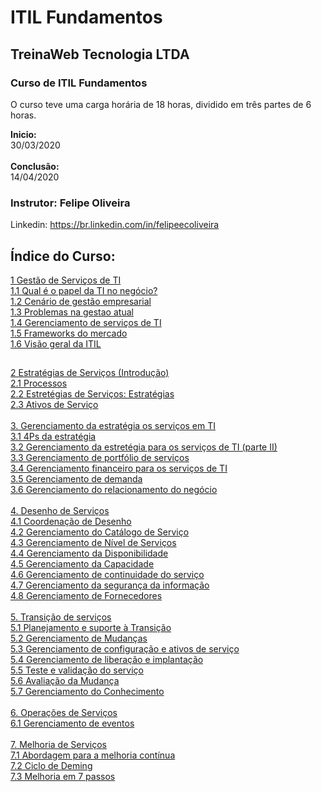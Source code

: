 # ITIL Fundamentos

## TreinaWeb Tecnologia LTDA

### Curso de ITIL Fundamentos 
O curso teve uma carga horária de 18 horas, dividido em três partes de 6 horas.<br>

 **Inicio:** <br> 30/03/2020<br><br> **Conclusão:**<br>14/04/2020

### Instrutor: Felipe Oliveira
Linkedin: https://br.linkedin.com/in/felipeecoliveira

## Índice do Curso:

[1 Gestão de Serviços de TI](https://github.com/RobsonVinicius/ITIL-Fundamentos/blob/master/ITIL%20-%20Fundamentos%20(Treinaweb)/1.Gestao-de-servicos-de-TI.md#1-gest%C3%A3o-de-servi%C3%A7os-de-ti)<br>
[1.1 Qual é o papel da TI no negócio?](https://github.com/RobsonVinicius/ITIL-Fundamentos/blob/master/ITIL%20-%20Fundamentos%20(Treinaweb)/1.Gestao-de-servicos-de-TI.md#11-qual-%C3%A9-o-papel-da-ti-no-neg%C3%B3cio)<br>
[1.2 Cenário de gestão empresarial](https://github.com/RobsonVinicius/ITIL-Foundation/blob/master/ITIL%20-%20Fundamentos%20(Treinaweb)/1.Gestao-de-servicos-de-TI.md#12-cen%C3%A1rio-de-gest%C3%A3o-empresarial)<br>
[1.3 Problemas na gestao atual](https://github.com/RobsonVinicius/ITIL-Foundation/blob/master/ITIL%20-%20Fundamentos%20(Treinaweb)/1.Gestao-de-servicos-de-TI.md#13-problemas-na-gest%C3%A3o-atual)<br>
[1.4 Gerenciamento de serviços de TI](https://github.com/RobsonVinicius/ITIL-Foundation/blob/master/ITIL%20-%20Fundamentos%20(Treinaweb)/1.Gestao-de-servicos-de-TI.md#14-gerenciamento-de-servi%C3%A7os-de-ti)<br>
[1.5 Frameworks do mercado](https://github.com/RobsonVinicius/ITIL-Foundation/blob/master/ITIL%20-%20Fundamentos%20(Treinaweb)/1.Gestao-de-servicos-de-TI.md#15-frameworks-do-mercado)<br>
[1.6 Visão geral da ITIL](https://github.com/RobsonVinicius/ITIL-Foundation/blob/master/ITIL%20-%20Fundamentos%20(Treinaweb)/1.Gestao-de-servicos-de-TI.md#16-vis%C3%A3o-geral-da-itil)<br>
##
[2 Estratégias de Serviços (Introdução)](https://github.com/RobsonVinicius/ITIL-Foundation/blob/master/ITIL%20-%20Fundamentos%20(Treinaweb)/2.Estrategias-de-servicos.md#2-estrat%C3%A9gia-de-servi%C3%A7os)<br>
[2.1 Processos](https://github.com/RobsonVinicius/ITIL-Foundation/blob/master/ITIL%20-%20Fundamentos%20(Treinaweb)/2.Estrategias-de-servicos.md#21-estrat%C3%A9gia-de-servi%C3%A7os-processos)<br>
[2.2 Estretégias de Serviços: Estratégias](https://github.com/RobsonVinicius/ITIL-Foundation/blob/master/ITIL%20-%20Fundamentos%20(Treinaweb)/2.Estrategias-de-servicos.md#22-estrat%C3%A9gia-de-servi%C3%A7os-estrat%C3%A9gia)<br>
[2.3 Ativos de Serviço](https://github.com/RobsonVinicius/ITIL-Foundation/blob/master/ITIL%20-%20Fundamentos%20(Treinaweb)/2.Estrategias-de-servicos.md#23-estrat%C3%A9gia-de-servi%C3%A7os--ativos-de-servi%C3%A7os)<br><br>
[3. Gerenciamento da estratégia os serviços em TI](https://github.com/RobsonVinicius/ITIL-Foundation/blob/master/ITIL%20-%20Fundamentos%20(Treinaweb)/3.Gerenciamento-da-estrategia-para-os-servicos-de-ti.md#3-gerenciamento-da-estrat%C3%A9gia-para-os-servi%C3%A7os-de-ti)<br>
[3.1 4Ps da estratégia](https://github.com/RobsonVinicius/ITIL-Foundation/blob/master/ITIL%20-%20Fundamentos%20(Treinaweb)/3.Gerenciamento-da-estrategia-para-os-servicos-de-ti.md#31--4-ps-da-estrat%C3%A9gia)<br>
[3.2 Gerenciamento da estretégia para os serviços de TI (parte II)](https://github.com/RobsonVinicius/ITIL-Foundation/blob/master/ITIL%20-%20Fundamentos%20(Treinaweb)/3.Gerenciamento-da-estrategia-para-os-servicos-de-ti.md#32-gerenciamento-da-estrat%C3%A9gia-para-os-servi%C3%A7os-de-ti-parte-ii)<br>
[3.3 Gerenciamento de portfólio de serviços](https://github.com/RobsonVinicius/ITIL-Foundation/blob/master/ITIL%20-%20Fundamentos%20(Treinaweb)/3.Gerenciamento-da-estrategia-para-os-servicos-de-ti.md#33-gerenciamento-do-portf%C3%B3lio-de-servi%C3%A7os)<br>
[3.4 Gerenciamento financeiro para os serviços de TI](https://github.com/RobsonVinicius/ITIL-Foundation/blob/master/ITIL%20-%20Fundamentos%20(Treinaweb)/3.Gerenciamento-da-estrategia-para-os-servicos-de-ti.md#34-gerenciamento-financeiro-para-os-servi%C3%A7os-de-ti)<br>
[3.5 Gerenciamento de demanda](https://github.com/RobsonVinicius/ITIL-Foundation/blob/master/ITIL%20-%20Fundamentos%20(Treinaweb)/3.Gerenciamento-da-estrategia-para-os-servicos-de-ti.md#35-gerenciamento-da-demanda)<br>
[3.6 Gerenciamento do relacionamento do negócio](https://github.com/RobsonVinicius/ITIL-Foundation/blob/master/ITIL%20-%20Fundamentos%20(Treinaweb)/3.Gerenciamento-da-estrategia-para-os-servicos-de-ti.md#36-gerenciamento-do-relacionamento-com-o-neg%C3%B3cio)<br><br>
[4. Desenho de Serviços](https://github.com/RobsonVinicius/ITIL-Foundation/blob/master/ITIL%20-%20Fundamentos%20(Treinaweb)/4.Desenho-de-servicos.md#4-desenho-de-servi%C3%A7os)<br>
[4.1 Coordenação de Desenho](https://github.com/RobsonVinicius/ITIL-Foundation/blob/master/ITIL%20-%20Fundamentos%20(Treinaweb)/4.Desenho-de-servicos.md#41-coordena%C3%A7%C3%A3o-de-desenho)<br>
[4.2 Gerenciamento do Catálogo de Serviço](https://github.com/RobsonVinicius/ITIL-Foundation/blob/master/ITIL%20-%20Fundamentos%20(Treinaweb)/4.Desenho-de-servicos.md#42-gerenciamento-do-cat%C3%A1logo-de-servi%C3%A7o)<br>
[4.3 Gerenciamento de Nível de Serviços](https://github.com/RobsonVinicius/ITIL-Foundation/blob/master/ITIL%20-%20Fundamentos%20(Treinaweb)/4.Desenho-de-servicos.md#43-gerenciamento-de-n%C3%ADvel-de-servi%C3%A7os)<br>
[4.4 Gerenciamento da Disponibilidade](https://github.com/RobsonVinicius/ITIL-Foundation/blob/master/ITIL%20-%20Fundamentos%20(Treinaweb)/4.Desenho-de-servicos.md#44-gerenciamento-da-disponibilidade)<br>
[4.5 Gerenciamento da Capacidade](https://github.com/RobsonVinicius/ITIL-Foundation/blob/master/ITIL%20-%20Fundamentos%20(Treinaweb)/4.Desenho-de-servicos.md#45-gerenciamento-da-capacidade)<br>
[4.6 Gerenciamento de continuidade do serviço](https://github.com/RobsonVinicius/ITIL-Foundation/blob/master/ITIL%20-%20Fundamentos%20(Treinaweb)/4.Desenho-de-servicos.md#46-gerenciamento-de-continuidade-do-servi%C3%A7o)<br>
[4.7 Gerenciamento da segurança da informação](https://github.com/RobsonVinicius/ITIL-Foundation/blob/master/ITIL%20-%20Fundamentos%20(Treinaweb)/4.Desenho-de-servicos.md#47-gerenciamento-da-seguran%C3%A7a-da-informa%C3%A7%C3%A3o)<br>
[4.8 Gerenciamento de Fornecedores](https://github.com/RobsonVinicius/ITIL-Foundation/blob/master/ITIL%20-%20Fundamentos%20(Treinaweb)/4.Desenho-de-servicos.md#48-gerenciamento-de-fornecedores)<br><br>
[5. Transição de serviços](https://github.com/RobsonVinicius/ITIL-Foundation/blob/master/ITIL%20-%20Fundamentos%20(Treinaweb)/5.Transicao-de-servicos.md#5-transi%C3%A7%C3%A3o-de-servi%C3%A7os)<br>
[5.1 Planejamento e suporte à Transição](https://github.com/RobsonVinicius/ITIL-Foundation/blob/master/ITIL%20-%20Fundamentos%20(Treinaweb)/5.Transicao-de-servicos.md#51-planejamento-e-suporte-%C3%A0-transi%C3%A7%C3%A3o)<br>
[5.2 Gerenciamento de Mudanças](https://github.com/RobsonVinicius/ITIL-Foundation/blob/master/ITIL%20-%20Fundamentos%20(Treinaweb)/5.Transicao-de-servicos.md#52-gerenciamento-de-mudan%C3%A7as)<br>
[5.3 Gerenciamento de configuração e ativos de serviço](https://github.com/RobsonVinicius/ITIL-Foundation/blob/master/ITIL%20-%20Fundamentos%20(Treinaweb)/5.Transicao-de-servicos.md#53-gerenciamento-de-configura%C3%A7%C3%A3o-e-ativos-de-servi%C3%A7o)<br>
[5.4 Gerenciamento de liberação e implantação](https://github.com/RobsonVinicius/ITIL-Foundation/blob/master/ITIL%20-%20Fundamentos%20(Treinaweb)/5.Transicao-de-servicos.md#54-gerenciamento-de-libera%C3%A7%C3%A3o-e-implanta%C3%A7%C3%A3o)<br>
[5.5 Teste e validação do serviço](https://github.com/RobsonVinicius/ITIL-Foundation/blob/master/ITIL%20-%20Fundamentos%20(Treinaweb)/5.Transicao-de-servicos.md#55-teste-e-valida%C3%A7%C3%A3o-do-servi%C3%A7o)<br>
[5.6 Avaliação da Mudança](https://github.com/RobsonVinicius/ITIL-Foundation/blob/master/ITIL%20-%20Fundamentos%20(Treinaweb)/5.Transicao-de-servicos.md#56-avalia%C3%A7%C3%A3o-da-mudan%C3%A7a)<br>
[5.7 Gerenciamento do Conhecimento](https://github.com/RobsonVinicius/ITIL-Foundation/blob/master/ITIL%20-%20Fundamentos%20(Treinaweb)/5.Transicao-de-servicos.md#57-gerenciamento-do-conhecimento)<br><br>
[6. Operações de Serviços](https://github.com/RobsonVinicius/ITIL-Foundation/blob/master/ITIL%20-%20Fundamentos%20(Treinaweb)/6.Operacoes-de-servico.md#6-opera%C3%A7%C3%B5es-de-servi%C3%A7o)<br>
[6.1 Gerenciamento de eventos](https://github.com/RobsonVinicius/ITIL-Foundation/blob/master/ITIL%20-%20Fundamentos%20(Treinaweb)/6.Operacoes-de-servico.md#61-gerenciamento-de-eventos)<br><br>
[7. Melhoria de Serviços](https://github.com/RobsonVinicius/ITIL-Foundation/blob/master/ITIL%20-%20Fundamentos%20(Treinaweb)/7.Melhoria-de-Servicos.md#7-melhoria-de-servi%C3%A7os)<br>
[7.1 Abordagem para a melhoria contínua](https://github.com/RobsonVinicius/ITIL-Foundation/blob/master/ITIL%20-%20Fundamentos%20(Treinaweb)/7.Melhoria-de-Servicos.md#71-abordagem-para-a-melhoria-cont%C3%ADnua)<br>
[7.2 Ciclo de Deming](https://github.com/RobsonVinicius/ITIL-Foundation/blob/master/ITIL%20-%20Fundamentos%20(Treinaweb)/7.Melhoria-de-Servicos.md#72-ciclo-de-deming)<br>
[7.3 Melhoria em 7 passos](https://github.com/RobsonVinicius/ITIL-Foundation/blob/master/ITIL%20-%20Fundamentos%20(Treinaweb)/7.Melhoria-de-Servicos.md#73-melhoria-em-7-passos)<br><br>
